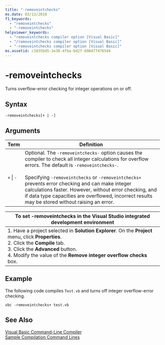 ```yaml
---
title: "-removeintchecks"
ms.date: 03/13/2018
f1_keywords: 
  - "removeintchecks"
  - "-removeintchecks"
helpviewer_keywords: 
  - "removeintchecks compiler option [Visual Basic]"
  - "/removeintchecks compiler option [Visual Basic]"
  - "-removeintchecks compiler option [Visual Basic]"
ms.assetid: c1835bd5-1e38-4fba-bd2f-6984774765d4
---
```

# -removeintchecks
Turns overflow-error checking for integer operations on or off.  
  
## Syntax  
  
```  
-removeintchecks[+ | -]  
```  
  
## Arguments  
  
|Term|Definition|  
|---|---|  
|`+` &#124; `-`|Optional. The `-removeintchecks-` option causes the compiler to check all integer calculations for overflow errors. The default is `-removeintchecks-`.<br /><br /> Specifying `-removeintchecks` or `-removeintchecks+` prevents error checking and can make integer calculations faster. However, without error checking, and if data type capacities are overflowed, incorrect results may be stored without raising an error.|  
  
|To set -removeintchecks in the Visual Studio integrated development environment|  
|---|  
|1.  Have a project selected in **Solution Explorer**. On the **Project** menu, click **Properties**. <br />2.  Click the **Compile** tab.<br />3.  Click the **Advanced** button.<br />4.  Modify the value of the **Remove integer overflow checks** box.|  
  
## Example  
 The following code compiles `Test.vb` and turns off integer overflow-error checking.  
  
```console
vbc -removeintchecks+ test.vb  
```  
  
## See Also  
 [Visual Basic Command-Line Compiler](../../../visual-basic/reference/command-line-compiler/index.md)  
 [Sample Compilation Command Lines](../../../visual-basic/reference/command-line-compiler/sample-compilation-command-lines.md)
